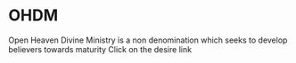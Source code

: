 # OHDM
Open Heaven Divine Ministry is a non denomination which seeks to develop believers towards maturity
Click on the desire link
